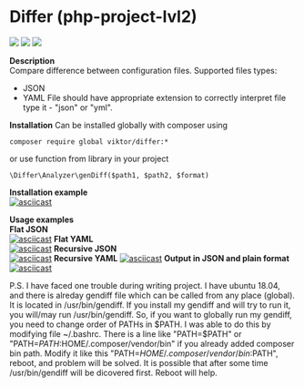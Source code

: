 # Differ (php-project-lvl2)

<a href="https://codeclimate.com/github/vitek-mo/php-project-lvl2/maintainability"><img src="https://api.codeclimate.com/v1/badges/19837d8b3c4664864a5c/maintainability" /></a>
<a href="https://codeclimate.com/github/vitek-mo/php-project-lvl2/test_coverage"><img src="https://api.codeclimate.com/v1/badges/19837d8b3c4664864a5c/test_coverage" /></a>
<a href="https://travis-ci.org/vitek-mo/php-project-lvl2"><img src="https://travis-ci.org/vitek-mo/php-project-lvl2.svg?branch=master" /></a>

<B>Description</B>  
Compare difference between configuration files.
Supported files types:
 - JSON
 - YAML
File should have appropriate extension to correctly interpret file type it - "json" or "yml".

<B>Installation</B>
Can be installed globally with composer using
```
composer require global viktor/differ:*
```
or use function from library in your project
```
\Differ\Analyzer\genDiff($path1, $path2, $format)
```

<B>Installation example</B>  
[![asciicast](https://asciinema.org/a/axOOK5tVmRCDbkeuadLApDmL5.svg)](https://asciinema.org/a/axOOK5tVmRCDbkeuadLApDmL5)

<B>Usage examples</B>  
<B>Flat JSON</B>  
[![asciicast](https://asciinema.org/a/KCvkMrRyo6LSooRFaTwE9r0g8.svg)](https://asciinema.org/a/KCvkMrRyo6LSooRFaTwE9r0g8)
<B>Flat YAML</B>  
[![asciicast](https://asciinema.org/a/lPOXX9wjnxBeQrjl3lMorja0K.svg)](https://asciinema.org/a/lPOXX9wjnxBeQrjl3lMorja0K)
<B>Recursive JSON</B>  
[![asciicast](https://asciinema.org/a/yJTLFCIbvTvmUJwqo2FhFq4SH.svg)](https://asciinema.org/a/yJTLFCIbvTvmUJwqo2FhFq4SH)
<B>Recursive YAML</B>
[![asciicast](https://asciinema.org/a/qioOK4Hf3GNCA2rEqIxRgZvKk.svg)](https://asciinema.org/a/qioOK4Hf3GNCA2rEqIxRgZvKk)
<B>Output in JSON and plain format</B>  
[![asciicast](https://asciinema.org/a/FYVvxUUkddNQmJjmJ9dBVP22p.svg)](https://asciinema.org/a/FYVvxUUkddNQmJjmJ9dBVP22p)




P.S. I have faced one trouble during writing project. I have ubuntu 18.04, and there is alreday gendiff file which can be called from any place (global). It is located in /usr/bin/gendiff. If you install my gendiff and will try to run it, you will/may run /usr/bin/gendiff.
So, if you want to globally run my gendiff, you need to change order of PATHs in $PATH. I was able to do this by modifying file ~/.bashrc. There is a line like "PATH=$PATH" or "PATH=$PATH:$HOME/.composer/vendor/bin" if you already added composer bin path. Modify it like this "PATH=$HOME/.composer/vendor/bin:$PATH", reboot, and problem will be solved.
It is possible that after some time /usr/bin/gendiff will be dicovered first. Reboot will help.

